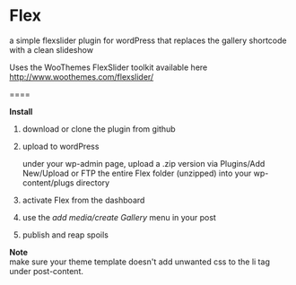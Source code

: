 Flex
====

a simple flexslider plugin for wordPress that replaces the gallery shortcode with a clean slideshow

Uses the WooThemes FlexSlider toolkit available here
http://www.woothemes.com/flexslider/

====

**Install**  
1. download or clone the plugin from github  
2. upload to wordPress  

    under your wp-admin page, upload a .zip version via Plugins/Add New/Upload
    or
    FTP the entire Flex folder (unzipped) into your wp-content/plugs directory  
3. activate Flex from the dashboard  
4. use the *add media/create Gallery* menu in your post  
5. publish and reap spoils  

**Note**  
make sure your theme template doesn't add unwanted css to the li tag under post-content.
